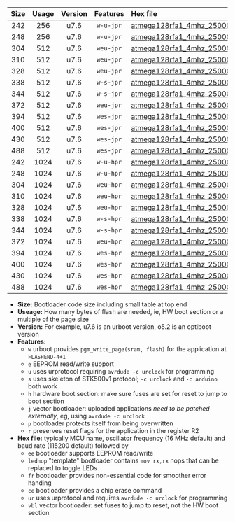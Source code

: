 |Size|Usage|Version|Features|Hex file|
|:-:|:-:|:-:|:-:|:--|
|242|256|u7.6|`w-u-jpr`|[atmega128rfa1_4mhz_250000bps_ur_vbl.hex](https://raw.githubusercontent.com/stefanrueger/urboot/main/bootloaders/atmega128rfa1/fcpu_4mhz/250000_bps/atmega128rfa1_4mhz_250000bps_ur_vbl.hex)|
|248|256|u7.6|`w-u-jpr`|[atmega128rfa1_4mhz_250000bps_lednop_ur_vbl.hex](https://raw.githubusercontent.com/stefanrueger/urboot/main/bootloaders/atmega128rfa1/fcpu_4mhz/250000_bps/atmega128rfa1_4mhz_250000bps_lednop_ur_vbl.hex)|
|304|512|u7.6|`weu-jpr`|[atmega128rfa1_4mhz_250000bps_ee_ur_vbl.hex](https://raw.githubusercontent.com/stefanrueger/urboot/main/bootloaders/atmega128rfa1/fcpu_4mhz/250000_bps/atmega128rfa1_4mhz_250000bps_ee_ur_vbl.hex)|
|310|512|u7.6|`weu-jpr`|[atmega128rfa1_4mhz_250000bps_ee_lednop_ur_vbl.hex](https://raw.githubusercontent.com/stefanrueger/urboot/main/bootloaders/atmega128rfa1/fcpu_4mhz/250000_bps/atmega128rfa1_4mhz_250000bps_ee_lednop_ur_vbl.hex)|
|328|512|u7.6|`weu-jpr`|[atmega128rfa1_4mhz_250000bps_ee_lednop_fr_ur_vbl.hex](https://raw.githubusercontent.com/stefanrueger/urboot/main/bootloaders/atmega128rfa1/fcpu_4mhz/250000_bps/atmega128rfa1_4mhz_250000bps_ee_lednop_fr_ur_vbl.hex)|
|338|512|u7.6|`w-s-jpr`|[atmega128rfa1_4mhz_250000bps_vbl.hex](https://raw.githubusercontent.com/stefanrueger/urboot/main/bootloaders/atmega128rfa1/fcpu_4mhz/250000_bps/atmega128rfa1_4mhz_250000bps_vbl.hex)|
|344|512|u7.6|`w-s-jpr`|[atmega128rfa1_4mhz_250000bps_lednop_vbl.hex](https://raw.githubusercontent.com/stefanrueger/urboot/main/bootloaders/atmega128rfa1/fcpu_4mhz/250000_bps/atmega128rfa1_4mhz_250000bps_lednop_vbl.hex)|
|372|512|u7.6|`weu-jpr`|[atmega128rfa1_4mhz_250000bps_ee_lednop_fr_ce_ur_vbl.hex](https://raw.githubusercontent.com/stefanrueger/urboot/main/bootloaders/atmega128rfa1/fcpu_4mhz/250000_bps/atmega128rfa1_4mhz_250000bps_ee_lednop_fr_ce_ur_vbl.hex)|
|394|512|u7.6|`wes-jpr`|[atmega128rfa1_4mhz_250000bps_ee_vbl.hex](https://raw.githubusercontent.com/stefanrueger/urboot/main/bootloaders/atmega128rfa1/fcpu_4mhz/250000_bps/atmega128rfa1_4mhz_250000bps_ee_vbl.hex)|
|400|512|u7.6|`wes-jpr`|[atmega128rfa1_4mhz_250000bps_ee_lednop_vbl.hex](https://raw.githubusercontent.com/stefanrueger/urboot/main/bootloaders/atmega128rfa1/fcpu_4mhz/250000_bps/atmega128rfa1_4mhz_250000bps_ee_lednop_vbl.hex)|
|430|512|u7.6|`wes-jpr`|[atmega128rfa1_4mhz_250000bps_ee_lednop_fr_vbl.hex](https://raw.githubusercontent.com/stefanrueger/urboot/main/bootloaders/atmega128rfa1/fcpu_4mhz/250000_bps/atmega128rfa1_4mhz_250000bps_ee_lednop_fr_vbl.hex)|
|488|512|u7.6|`wes-jpr`|[atmega128rfa1_4mhz_250000bps_ee_lednop_fr_ce_vbl.hex](https://raw.githubusercontent.com/stefanrueger/urboot/main/bootloaders/atmega128rfa1/fcpu_4mhz/250000_bps/atmega128rfa1_4mhz_250000bps_ee_lednop_fr_ce_vbl.hex)|
|242|1024|u7.6|`w-u-hpr`|[atmega128rfa1_4mhz_250000bps_ur.hex](https://raw.githubusercontent.com/stefanrueger/urboot/main/bootloaders/atmega128rfa1/fcpu_4mhz/250000_bps/atmega128rfa1_4mhz_250000bps_ur.hex)|
|248|1024|u7.6|`w-u-hpr`|[atmega128rfa1_4mhz_250000bps_lednop_ur.hex](https://raw.githubusercontent.com/stefanrueger/urboot/main/bootloaders/atmega128rfa1/fcpu_4mhz/250000_bps/atmega128rfa1_4mhz_250000bps_lednop_ur.hex)|
|304|1024|u7.6|`weu-hpr`|[atmega128rfa1_4mhz_250000bps_ee_ur.hex](https://raw.githubusercontent.com/stefanrueger/urboot/main/bootloaders/atmega128rfa1/fcpu_4mhz/250000_bps/atmega128rfa1_4mhz_250000bps_ee_ur.hex)|
|310|1024|u7.6|`weu-hpr`|[atmega128rfa1_4mhz_250000bps_ee_lednop_ur.hex](https://raw.githubusercontent.com/stefanrueger/urboot/main/bootloaders/atmega128rfa1/fcpu_4mhz/250000_bps/atmega128rfa1_4mhz_250000bps_ee_lednop_ur.hex)|
|328|1024|u7.6|`weu-hpr`|[atmega128rfa1_4mhz_250000bps_ee_lednop_fr_ur.hex](https://raw.githubusercontent.com/stefanrueger/urboot/main/bootloaders/atmega128rfa1/fcpu_4mhz/250000_bps/atmega128rfa1_4mhz_250000bps_ee_lednop_fr_ur.hex)|
|338|1024|u7.6|`w-s-hpr`|[atmega128rfa1_4mhz_250000bps.hex](https://raw.githubusercontent.com/stefanrueger/urboot/main/bootloaders/atmega128rfa1/fcpu_4mhz/250000_bps/atmega128rfa1_4mhz_250000bps.hex)|
|344|1024|u7.6|`w-s-hpr`|[atmega128rfa1_4mhz_250000bps_lednop.hex](https://raw.githubusercontent.com/stefanrueger/urboot/main/bootloaders/atmega128rfa1/fcpu_4mhz/250000_bps/atmega128rfa1_4mhz_250000bps_lednop.hex)|
|372|1024|u7.6|`weu-hpr`|[atmega128rfa1_4mhz_250000bps_ee_lednop_fr_ce_ur.hex](https://raw.githubusercontent.com/stefanrueger/urboot/main/bootloaders/atmega128rfa1/fcpu_4mhz/250000_bps/atmega128rfa1_4mhz_250000bps_ee_lednop_fr_ce_ur.hex)|
|394|1024|u7.6|`wes-hpr`|[atmega128rfa1_4mhz_250000bps_ee.hex](https://raw.githubusercontent.com/stefanrueger/urboot/main/bootloaders/atmega128rfa1/fcpu_4mhz/250000_bps/atmega128rfa1_4mhz_250000bps_ee.hex)|
|400|1024|u7.6|`wes-hpr`|[atmega128rfa1_4mhz_250000bps_ee_lednop.hex](https://raw.githubusercontent.com/stefanrueger/urboot/main/bootloaders/atmega128rfa1/fcpu_4mhz/250000_bps/atmega128rfa1_4mhz_250000bps_ee_lednop.hex)|
|430|1024|u7.6|`wes-hpr`|[atmega128rfa1_4mhz_250000bps_ee_lednop_fr.hex](https://raw.githubusercontent.com/stefanrueger/urboot/main/bootloaders/atmega128rfa1/fcpu_4mhz/250000_bps/atmega128rfa1_4mhz_250000bps_ee_lednop_fr.hex)|
|488|1024|u7.6|`wes-hpr`|[atmega128rfa1_4mhz_250000bps_ee_lednop_fr_ce.hex](https://raw.githubusercontent.com/stefanrueger/urboot/main/bootloaders/atmega128rfa1/fcpu_4mhz/250000_bps/atmega128rfa1_4mhz_250000bps_ee_lednop_fr_ce.hex)|

- **Size:** Bootloader code size including small table at top end
- **Useage:** How many bytes of flash are needed, ie, HW boot section or a multiple of the page size
- **Version:** For example, u7.6 is an urboot version, o5.2 is an optiboot version
- **Features:**
  + `w` urboot provides `pgm_write_page(sram, flash)` for the application at `FLASHEND-4+1`
  + `e` EEPROM read/write support
  + `u` uses urprotocol requiring `avrdude -c urclock` for programming
  + `s` uses skeleton of STK500v1 protocol; `-c urclock` and `-c arduino` both work
  + `h` hardware boot section: make sure fuses are set for reset to jump to boot section
  + `j` vector bootloader: uploaded applications *need to be patched externally*, eg, using `avrdude -c urclock`
  + `p` bootloader protects itself from being overwritten
  + `r` preserves reset flags for the application in the register R2
- **Hex file:** typically MCU name, oscillator frequency (16 MHz default) and baud rate (115200 default) followed by
  + `ee` bootloader supports EEPROM read/write
  + `lednop` "template" bootloader contains `mov rx,rx` nops that can be replaced to toggle LEDs
  + `fr` bootloader provides non-essential code for smoother error handing
  + `ce` bootloader provides a chip erase command
  + `ur` uses urprotocol and requires `avrdude -c urclock` for programming
  + `vbl` vector bootloader: set fuses to jump to reset, not the HW boot section
